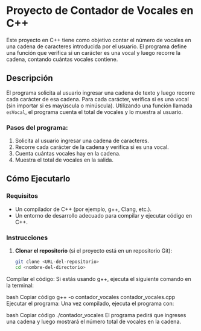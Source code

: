 # Proyecto de Contador de Vocales en C++

Este proyecto en C++ tiene como objetivo contar el número de vocales en una cadena de caracteres introducida por el usuario. El programa define una función que verifica si un carácter es una vocal y luego recorre la cadena, contando cuántas vocales contiene.

## Descripción

El programa solicita al usuario ingresar una cadena de texto y luego recorre cada carácter de esa cadena. Para cada carácter, verifica si es una vocal (sin importar si es mayúscula o minúscula). Utilizando una función llamada `esVocal`, el programa cuenta el total de vocales y lo muestra al usuario.

### Pasos del programa:
1. Solicita al usuario ingresar una cadena de caracteres.
2. Recorre cada carácter de la cadena y verifica si es una vocal.
3. Cuenta cuántas vocales hay en la cadena.
4. Muestra el total de vocales en la salida.

## Cómo Ejecutarlo

### Requisitos
- Un compilador de C++ (por ejemplo, g++, Clang, etc.).
- Un entorno de desarrollo adecuado para compilar y ejecutar código en C++.

### Instrucciones

1. **Clonar el repositorio** (si el proyecto está en un repositorio Git):
   ```bash
   git clone <URL-del-repositorio>
   cd <nombre-del-directorio>
Compilar el código: Si estás usando g++, ejecuta el siguiente comando en la terminal:

bash
Copiar código
g++ -o contador_vocales contador_vocales.cpp
Ejecutar el programa: Una vez compilado, ejecuta el programa con:

bash
Copiar código
./contador_vocales
El programa pedirá que ingreses una cadena y luego mostrará el número total de vocales en la cadena.